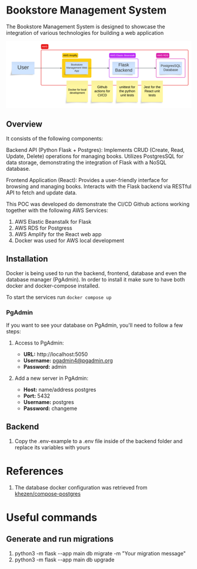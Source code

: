 # Bookstore Management System
The Bookstore Management System is designed to showcase the integration of various technologies for building a web application

![Concept Map](assets/concept-map.png)

## Overview
It consists of the following components:

Backend API (Python Flask + Postgres): Implements CRUD (Create, Read, Update, Delete) operations for managing books. Utilizes PostgresSQL for data storage, demonstrating the integration of Flask with a NoSQL database.

Frontend Application (React): Provides a user-friendly interface for browsing and managing books. Interacts with the Flask backend via RESTful API to fetch and update data.

This POC was developed do demonstrate the CI/CD Github actions working together with the following AWS Services: 
1. AWS Elastic Beanstalk for Flask
2. AWS RDS for Postgress
3. AWS Amplify for the React web app
4. Docker was used for AWS local development

## Installation

Docker is being used to run the backend, frontend, database and even the database manager (PgAdmin). In order to install it make sure to have both docker and docker-compose installed.

To start the services run `docker compose up`

### PgAdmin
If you want to see your database on PgAdmin, you'll need to follow a few steps:

1. Access to PgAdmin:
    - **URL:** http://localhost:5050
    - **Username:** pgadmin4@pgadmin.org
    - **Password:** admin

2. Add a new server in PgAdmin:
    - **Host:** name/address postgres
    - **Port:** 5432
    - **Username:** postgres
    - **Password:** changeme


## Backend

1. Copy the .env-example to a .env file inside of the backend folder and replace its variables with yours


# References
1. The database docker configuration was retrieved from [khezen/compose-postgres](https://github.com/khezen/compose-postgres/tree/master)

# Useful commands

## Generate and run migrations
1. python3 -m flask --app main db migrate -m "Your migration message"
2. python3 -m flask --app main db upgrade
